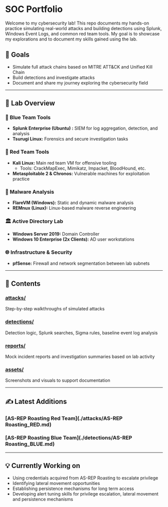# SOC Portfolio

Welcome to my cybersecurity lab! This repo documents my hands-on practice simulating real-world attacks and building detections using Splunk, Windows Event Logs, and common red team tools. My goal is to showcase my explorations and to document my skills gained using the lab.

## 📌 Goals

- Simulate full attack chains based on MITRE ATT&CK and Unified Kill Chain
- Build detections and investigate attacks
- Document and share my journey exploring the cybersecurity field

---

## 🔧 Lab Overview

### 🔹 Blue Team Tools
- **Splunk Enterprise (Ubuntu) :** SIEM for log aggregation, detection, and analysis
- **Tsurugi Linux:** Forensics and secure investigation tasks

### 🔸 Red Team Tools
- **Kali Linux:** Main red team VM for offensive tooling
  - Tools: CrackMapExec, Mimikatz, Impacket, BloodHound, etc.
- **Metasploitable 2 & Chronos:** Vulnerable machines for exploitation practice

### 🧪 Malware Analysis
- **FlareVM (Windows):** Static and dynamic malware analysis
- **REMnux (Linux):** Linux-based malware reverse engineering

### 🏛️ Active Directory Lab
- **Windows Server 2019:** Domain Controller
- **Windows 10 Enterprise (2x Clients):** AD user workstations

### 🌐 Infrastructure & Security
- **pfSense:** Firewall and network segmentation between lab subnets

---

## 📁 Contents

### [attacks/](./attacks)
Step-by-step walkthroughs of simulated attacks 

### [detections/](./detections)
Detection logic, Splunk searches, Sigma rules, baseline event log analysis

### [reports/](./reports)
Mock incident reports and investigation summaries based on lab activity

### [assets/](./assets)
Screenshots and visuals to support documentation

---

## ✍️ Latest Additions

### [AS-REP Roasting Red Team](./attacks/AS-REP Roasting_RED.md)
### [AS-REP Roasting Blue Team](./detections/AS-REP Roasting_BLUE.md)

---

## 💡 Currently Working on
- Using credentials acquired from AS-REP Roasting to escalate privilege
- Identifying lateral movement opportunities
- Establishing persistence mechanisms for long term access
- Developing alert tuning skills for privilege escalation, lateral movement and persistence mechanisms


